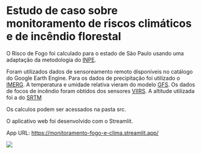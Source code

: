 # Estudo de caso sobre monitoramento de riscos climáticos e de incêndio florestal

O Risco de Fogo foi calculado para o estado de São Paulo usando uma adaptação da metodologia do [INPE](https://queimadas.dgi.inpe.br/~rqueimadas/documentos/RiscoFogo_Sucinto.pdf).

Foram utilizados dados de sensoreamento remoto disponíveis no catálogo do Google Earth Engine.
Para os dados de precipitação foi utilizado o [IMERG](https://developers.google.com/earth-engine/datasets/catalog/NASA_GPM_L3_IMERG_V06).
A temperatura e umidade relativa vieram do modelo [GFS](https://developers.google.com/earth-engine/datasets/catalog/NOAA_GFS0P25).
Os dados de focos de incêndio foram obtidos dos sensores [VIIRS](https://developers.google.com/earth-engine/datasets/catalog/NOAA_VIIRS_001_VNP14A1#description).
A altitude utilizada foi a do [SRTM](https://developers.google.com/earth-engine/datasets/catalog/CGIAR_SRTM90_V4)

Os calculos podem ser acessados na pasta src.

O aplicativo web foi desenvolvido com o Streamlit.

App URL: <https://monitoramento-fogo-e-clima.streamlit.app/>

![]('./assets/legenda_RF.jpg')
